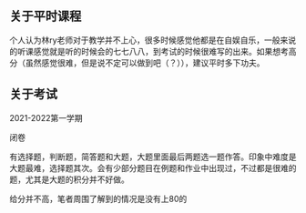 ## 关于平时课程

个人认为林ry老师对于教学并不上心，很多时候感觉他都是在自娱自乐，一般来说的听课感觉就是听的时候会的七七八八，到考试的时候很难写的出来。如果想考高分（虽然感觉很难，但是说不定可以做到吧（？）），建议平时多下功夫。

## 关于考试

2021-2022第一学期

闭卷

有选择题，判断题，简答题和大题，大题里面最后两题选一题作答。印象中难度是大题最难，选择题其次。会有少部分题目在例题和作业中出现过，不过都是很难的题，尤其是大题的积分并不好做。

给分并不高，笔者周围了解到的情况是没有上80的